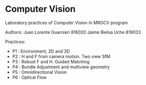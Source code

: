 # Computer Vision
 Laboratory practices of Computer Vision in MRGCV program

Authors:
  Juan Lorente Guarnieri 816020
  Jaime Bielsa Uche 819033

Practices:

- P1 : Environment, 2D and 3D
- P2 : H and F from camera motion. Two view SfM
- P3 : Robust F and H. Guided Matching
- P4 : Bundle Adjustment and multiview geometry
- P5 : Omnidirectional Vision
- P6 : Optical Flow